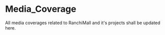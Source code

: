 # Media_Coverage
All media coverages related to RanchiMall and it's projects shall be updated here.
